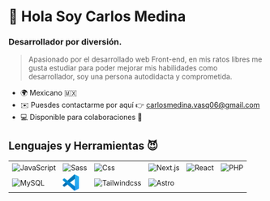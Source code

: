 👋 Hola Soy Carlos Medina
==============================

### Desarrollador por diversión. 
> Apasionado por el desarrollado web Front-end, en mis ratos libres me gusta estudiar para poder mejorar mis habilidades como desarrollador, soy una persona autodidacta y comprometida.
* 🌍  Mexicano 🇲🇽
* ✉️  Puesdes contactarme por aquí 👉 [carlosmedina.vasq06@gmail.com](mailto:carlosmedina.vasq06@gmail.com)
* 💻 Disponible para colaboraciones 🤙

## Lenguajes y Herramientas 😈
    
<table>
<tr>
<td><img align="center" alt="JavaScript" width="32px" src="https://www.svgrepo.com/show/373705/js-official.svg" >
</td>
<td><img align="center" alt="Sass" width="32px" src="https://www.svgrepo.com/show/374061/sass.svg" >
</td>
<td><img align="center" alt="Css" width="32px" src="https://www.svgrepo.com/show/452185/css-3.svg" >
</td>
<td><img align="center" alt="Next.js" width="32px" src="https://www.svgrepo.com/show/306466/next-dot-js.svg" >
</td>
<td><img align="center" alt="React" width="32px" src="https://www.svgrepo.com/show/452092/react.svg" >
</td>
<td><img align="center" alt="PHP" width="32px" src="https://cdn3.iconfinder.com/data/icons/popular-services-brands/512/php-512.png" ></td>
</tr>
<trd>
<td><img align="center" alt="MySQL" width="32px" src="https://storage.googleapis.com/production-hostgator-v1-0-8/648/227648/YF9aRJfO/9e25c498489a4627860d943b2d8749ea" ></td>
<td><img align="center" alt="VSCode" width="32px" src="https://raw.githubusercontent.com/github/explore/80688e429a7d4ef2fca1e82350fe8e3517d3494d/topics/visual-studio-code/visual-studio-code.png" ></td>
<td><img align="center" alt="Tailwindcss" width="32px" src="https://www.svgrepo.com/show/354431/tailwindcss-icon.svg" ></td>
<td><img align="center" alt="Astro" width="32px" src="https://www.svgrepo.com/show/373446/astro.svg" ></td>
</tr>
</table>
<br />






